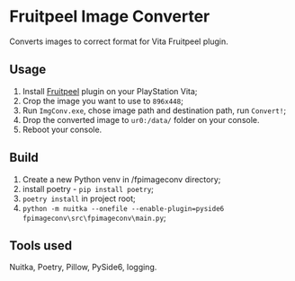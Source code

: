 # Fruitpeel Image Converter
Converts images to correct format for Vita Fruitpeel plugin.

## Usage

1. Install [Fruitpeel](https://forum.devchroma.nl/index.php/topic,338.0.html) plugin on your PlayStation Vita;
2. Crop the image you want to use to `896x448`;
3. Run `ImgConv.exe`, chose image path and destination path, run `Convert!`;
4. Drop the converted image to `ur0:/data/` folder on your console.
5. Reboot your console.


## Build
1. Create a new Python venv in /fpimageconv directory;
2. install poetry - `pip install poetry`;
3. `poetry install` in project root;
4. `python -m nuitka --onefile --enable-plugin=pyside6 fpimageconv\src\fpimageconv\main.py`;


## Tools used

Nuitka, Poetry, Pillow, PySide6, logging.
